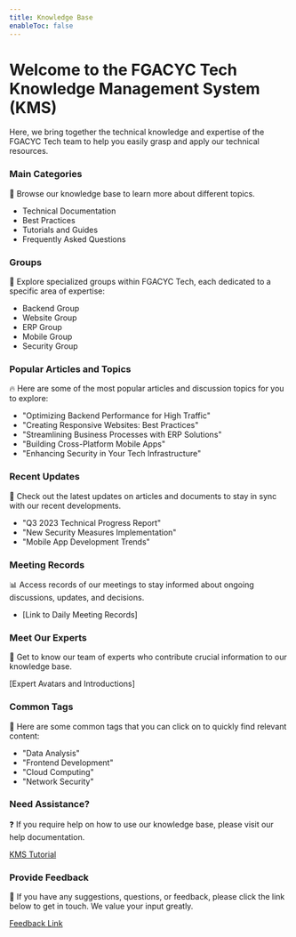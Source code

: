```yaml
---
title: Knowledge Base
enableToc: false
---
```



# Welcome to the FGACYC Tech Knowledge Management System (KMS)

Here, we bring together the technical knowledge and expertise of the FGACYC Tech team to help you easily grasp and apply our technical resources.

###  Main Categories

📂 Browse our knowledge base to learn more about different topics.

- Technical Documentation
- Best Practices
- Tutorials and Guides
- Frequently Asked Questions

###  Groups

👥 Explore specialized groups within FGACYC Tech, each dedicated to a specific area of expertise:

- Backend Group
- Website Group
- ERP Group
- Mobile Group
- Security Group

###  Popular Articles and Topics

🔥 Here are some of the most popular articles and discussion topics for you to explore:

- "Optimizing Backend Performance for High Traffic"
- "Creating Responsive Websites: Best Practices"
- "Streamlining Business Processes with ERP Solutions"
- "Building Cross-Platform Mobile Apps"
- "Enhancing Security in Your Tech Infrastructure"

###  Recent Updates

🔄 Check out the latest updates on articles and documents to stay in sync with our recent developments.

- "Q3 2023 Technical Progress Report"
- "New Security Measures Implementation"
- "Mobile App Development Trends"

###  Meeting Records

📊 Access records of our meetings to stay informed about ongoing discussions, updates, and decisions.

- [Link to Daily Meeting Records]


###  Meet Our Experts

👤 Get to know our team of experts who contribute crucial information to our knowledge base.

[Expert Avatars and Introductions]

###  Common Tags

🔖 Here are some common tags that you can click on to quickly find relevant content:

- "Data Analysis"
- "Frontend Development"
- "Cloud Computing"
- "Network Security"

###  Need Assistance?

❓ If you require help on how to use our knowledge base, please visit our help documentation.

[KMS Tutorial]()

###  Provide Feedback

📣 If you have any suggestions, questions, or feedback, please click the link below to get in touch. We value your input greatly.

[Feedback Link](https://github.com/fgacyc/knowledge/issues)



